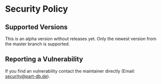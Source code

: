 # Security Policy

## Supported Versions

This is an alpha version without releases yet. Only the newest version from the master branch is supported.

## Reporting a Vulnerability

If you find an vulnerability contact the maintainer directly (Email: security@part-db.de).
